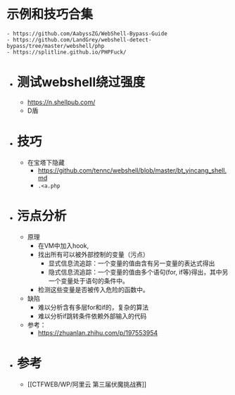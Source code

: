 # 示例和技巧合集
	- https://github.com/AabyssZG/WebShell-Bypass-Guide
	- https://github.com/LandGrey/webshell-detect-bypass/tree/master/webshell/php
	- https://splitline.github.io/PHPFuck/
- # 测试webshell绕过强度
	- https://n.shellpub.com/
	- D盾
- # 技巧
	- 在宝塔下隐藏
		- https://github.com/tennc/webshell/blob/master/bt_yincang_shell.md
		- `.<a.php`
- # 污点分析
	- 原理
		- 在VM中加入hook,
		- 找出所有可以被外部控制的变量（污点）
			- 显式信息流追踪：一个变量的值由含有另一变量的表达式得出
			- 隐式信息流追踪：一个变量的值由多个语句(for, if等)得出，其中另一个变量处于语句的条件中。
		- 检测这些变量是否被传入危险的函数中。
	- 缺陷
		- 难以分析含有多层for和if的，复杂的算法
		- 难以分析if跳转条件依赖外部输入的代码
	- 参考：
		- https://zhuanlan.zhihu.com/p/197553954
- # 参考
	- [[CTFWEB/WP/阿里云 第三届伏魔挑战赛]]